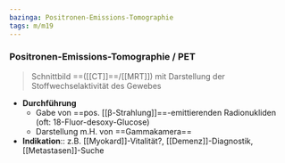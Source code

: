 ```yaml
---
bazinga: Positronen-Emissions-Tomographie
tags: m/m19
---
```

### Positronen-Emissions-Tomographie / PET
> Schnittbild ==([[CT]]==/[[MRT]]) mit Darstellung der Stoffwechselaktivität des Gewebes
- **Durchführung**
	- Gabe von ==pos. [[β-Strahlung]]==-emittierenden Radionukliden (oft: 18-Fluor-desoxy-Glucose)
	- Darstellung m.H. von ==Gammakamera==
- **Indikation**:: z.B. [[Myokard]]-Vitalität?, [[Demenz]]-Diagnostik, [[Metastasen]]-Suche